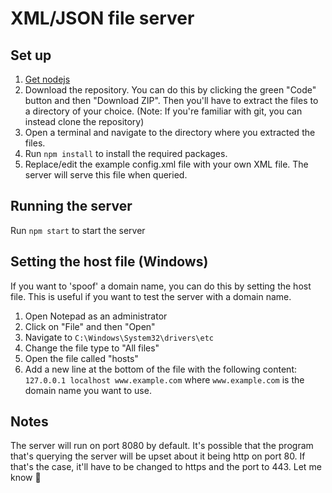 # XML/JSON file server

## Set up

1. [Get nodejs](https://nodejs.org/en/download/current)
2. Download the repository. You can do this by clicking the green "Code" button and then "Download ZIP". Then you'll have to extract the files to a directory of your choice.
(Note: If you're familiar with git, you can instead clone the repository)
3. Open a terminal and navigate to the directory where you extracted the files.
4. Run `npm install` to install the required packages.
5. Replace/edit the example config.xml file with your own XML file. The server will serve this file when queried.

## Running the server

Run `npm start` to start the server

## Setting the host file (Windows)

If you want to 'spoof' a domain name, you can do this by setting the host file. This is useful if you want to test the server with a domain name.

1. Open Notepad as an administrator
2. Click on "File" and then "Open"
3. Navigate to `C:\Windows\System32\drivers\etc`
4. Change the file type to "All files"
5. Open the file called "hosts"
6. Add a new line at the bottom of the file with the following content: `127.0.0.1 localhost www.example.com` where `www.example.com` is the domain name you want to use.

## Notes

The server will run on port 8080 by default. It's possible that the program that's querying the server will be upset about it being http on port 80. If that's the case, it'll have to be changed to https and the port to 443. Let me know 🤙

